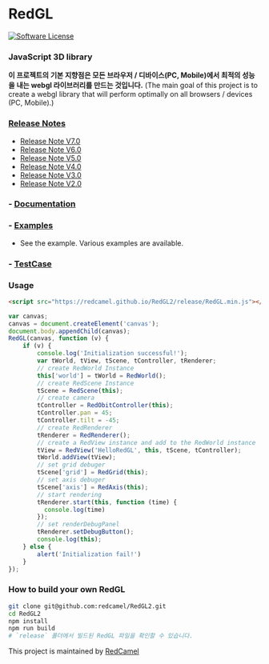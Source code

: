 # RedGL
[![Software License](https://img.shields.io/github/license/swisnl/build-size.svg)](LICENSE)

### JavaScript 3D library
**이 프로젝트의 기본 지향점은 모든 브라우저 / 디바이스(PC, Mobile)에서 최적의 성능을 내는 webgl 라이브러리를 만드는 것입니다.**
(The main goal of this project is to create a webgl library that will perform optimally on all browsers / devices (PC, Mobile).)

### [Release Notes](https://github.com/redcamel/RedGL2/releases) ###
- [Release Note V7.0](https://github.com/redcamel/RedGL2/releases/tag/Master_V7.0)
- [Release Note V6.0](https://github.com/redcamel/RedGL2/releases/tag/Master_V6.0)
- [Release Note V5.0](https://github.com/redcamel/RedGL2/releases/tag/Master_V5.0)
- [Release Note V4.0](https://github.com/redcamel/RedGL2/releases/tag/Master_V4.0)
- [Release Note V3.0](https://github.com/redcamel/RedGL2/releases/tag/Master_V3.0)
- [Release Note V2.0](https://github.com/redcamel/RedGL2/releases/tag/Master_V2.0)


### - [Documentation](https://redcamel.github.io/RedGL2/redDoc/index.html)
### - [Examples](https://redcamel.github.io/RedGL2/example/index.html)
   - See the example. Various examples are available.
### - [TestCase](https://redcamel.github.io/RedGL2/testCase/index.html)

### Usage
```html
<script src="https://redcamel.github.io/RedGL2/release/RedGL.min.js"></script>
```
```javascript
var canvas;
canvas = document.createElement('canvas');
document.body.appendChild(canvas);
RedGL(canvas, function (v) {
    if (v) {
        console.log('Initialization successful!');
        var tWorld, tView, tScene, tController, tRenderer;
        // create RedWorld Instance
        this['world'] = tWorld = RedWorld();
        // create RedScene Instance
        tScene = RedScene(this);
        // create camera
        tController = RedObitController(this);
        tController.pan = 45;
        tController.tilt = -45;
        // create RedRenderer
        tRenderer = RedRenderer();
        // create a RedView instance and add to the RedWorld instance
        tView = RedView('HelloRedGL', this, tScene, tController);
        tWorld.addView(tView);
        // set grid debuger
        tScene['grid'] = RedGrid(this);
        // set axis debuger
        tScene['axis'] = RedAxis(this);
        // start rendering
        tRenderer.start(this, function (time) {
          console.log(time)
        });
        // set renderDebugPanel
        tRenderer.setDebugButton();
        console.log(this);
    } else {
        alert('Initialization fail!')
    }
});
```

### How to build your own RedGL

```sh
git clone git@github.com:redcamel/RedGL2.git
cd RedGL2
npm install
npm run build
# `release` 폴더에서 빌드된 RedGL 파일을 확인할 수 있습니다.
```
This project is maintained by [RedCamel](mailto:webseon@gmail.com)
